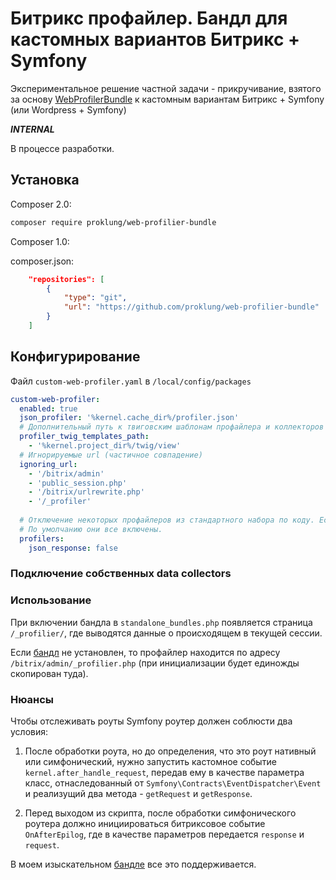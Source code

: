 # Битрикс профайлер. Бандл для кастомных вариантов Битрикс + Symfony

Экспериментальное решение частной задачи - прикручивание, взятого за основу [WebProfilerBundle](https://github.com/symfony/web-profiler-bundle)
 к кастомным вариантам Битрикс + Symfony (или Wordpress + Symfony)

***INTERNAL***

В процессе разработки.

## Установка

Composer 2.0:

```bash
composer require proklung/web-profilier-bundle
```

Composer 1.0:

composer.json:

```json
    "repositories": [
        {
            "type": "git",
            "url": "https://github.com/proklung/web-profilier-bundle"
        }
    ]
```

## Конфигурирование

Файл `custom-web-profiler.yaml` в `/local/config/packages`

```yaml
custom-web-profiler:
  enabled: true
  json_profiler: '%kernel.cache_dir%/profiler.json'
  # Дополнительный путь к твиговским шаблонам профайлера и коллекторов
  profiler_twig_templates_path:
    - '%kernel.project_dir%/twig/view'
  # Игнорируемые url (частичное совпадение)
  ignoring_url:
    - '/bitrix/admin'
    - 'public_session.php'
    - '/bitrix/urlrewrite.php'
    - '/_profiler'
  
  # Отключение некоторых профайлеров из стандартного набора по коду. Если false, то будет отрублен.
  # По умолчанию они все включены.
  profilers:
    json_response: false
```

### Подключение собственных data collectors

### Использование

При включении бандла в `standalone_bundles.php` появляется страница `/_profilier/`, где выводятся данные о происходящем
 в текущей сессии.

Если [бандл](https://github.com/ProklUng/BitrixSymfonyRouterBundle) не установлен, то профайлер находится по адресу 
`/bitrix/admin/_profilier.php` (при инициализации будет единожды скопирован туда).

### Нюансы

Чтобы отслеживать роуты Symfony роутер должен соблюсти два условия:

1) После обработки роута, но до определения, что это роут нативный или симфонический, нужно запустить кастомное событие
 `kernel.after_handle_request`, передав ему в качестве параметра класс, отнаследованный от `Symfony\Contracts\EventDispatcher\Event`
  и реализущий два метода - `getRequest` и `getResponse`.

2) Перед выходом из скрипта, после обработки симфонического роутера должно инициироваться битриксовое событие `OnAfterEpilog`,
  где в качестве параметров передается `response` и `request`.

В моем изыскательном [бандле](https://github.com/ProklUng/BitrixSymfonyRouterBundle) все это поддерживается.
